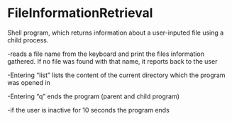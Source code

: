 # FileInformationRetrieval
Shell program, which returns information about a user-inputed file using a child process.

-reads a file name from the keyboard and print the files 
information gathered. If no file was found with that name, it reports back to the user
 
-Entering “list” lists the content of the current directory which the program was opened in
 
-Entering “q” ends the program (parent and child program)

-if the user is inactive for 10 seconds the program ends

